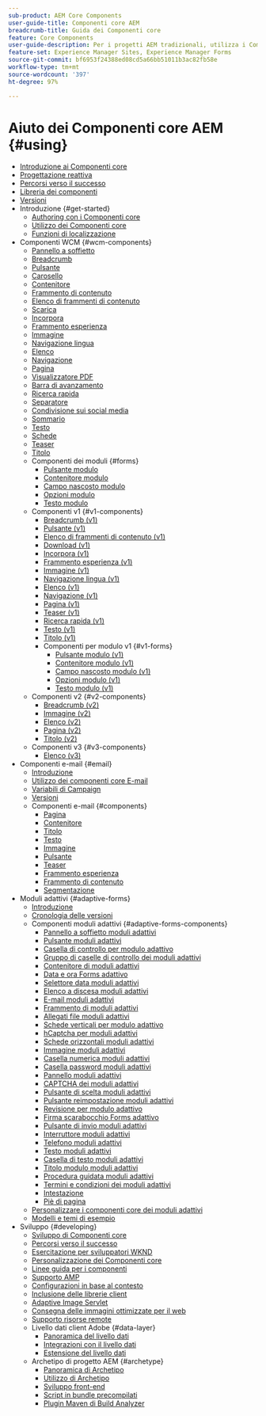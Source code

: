 ```yaml
---
sub-product: AEM Core Components
user-guide-title: Componenti core AEM
breadcrumb-title: Guida dei Componenti core
feature: Core Components
user-guide-description: Per i progetti AEM tradizionali, utilizza i Componenti core estendibili per consentire agli autori di creare facilmente il contenuto.
feature-set: Experience Manager Sites, Experience Manager Forms
source-git-commit: bf6953f24388ed08cd5a66bb51011b3ac82fb58e
workflow-type: tm+mt
source-wordcount: '397'
ht-degree: 97%

---
```



# Aiuto dei Componenti core AEM {#using}

+ [Introduzione ai Componenti core](/help/introduction.md)
+ [Progettazione reattiva](/help/responsive.md)
+ [Percorsi verso il successo](/help/developing/success.md)
+ [Libreria dei componenti](https://adobe.com/go/aem_cmp_library_it)
+ [Versioni](/help/versions.md)
+ Introduzione {#get-started}
   + [Authoring con i Componenti core](/help/get-started/authoring.md)
   + [Utilizzo dei Componenti core](/help/get-started/using.md)
   + [Funzioni di localizzazione](/help/get-started/localization.md)
+ Componenti WCM {#wcm-components}
   + [Pannello a soffietto](/help/components/accordion.md)
   + [Breadcrumb](/help/components/breadcrumb.md)
   + [Pulsante](/help/components/button.md)
   + [Carosello](/help/components/carousel.md)
   + [Contenitore](/help/components/container.md)
   + [Frammento di contenuto](/help/components/content-fragment-component.md)
   + [Elenco di frammenti di contenuto](/help/components/content-fragment-list.md)
   + [Scarica](/help/components/download.md)
   + [Incorpora](/help/components/embed.md)
   + [Frammento esperienza](/help/components/experience-fragment.md)
   + [Immagine](/help/components/image.md)
   + [Navigazione lingua](/help/components/language-navigation.md)
   + [Elenco](/help/components/list.md)
   + [Navigazione](/help/components/navigation.md)
   + [Pagina](/help/components/page.md)
   + [Visualizzatore PDF](/help/components/pdf-viewer.md)
   + [Barra di avanzamento](/help/components/progress-bar.md)
   + [Ricerca rapida](/help/components/quick-search.md)
   + [Separatore](/help/components/separator.md)
   + [Condivisione sui social media](/help/components/sharing.md)
   + [Sommario](/help/components/tableofcontents.md)
   + [Testo](/help/components/text.md)
   + [Schede](/help/components/tabs.md)
   + [Teaser](/help/components/teaser.md)
   + [Titolo](/help/components/title.md)
   + Componenti dei moduli {#forms}
      + [Pulsante modulo](/help/components/forms/form-button.md)
      + [Contenitore modulo](/help/components/forms/form-container.md)
      + [Campo nascosto modulo](/help/components/forms/form-hidden.md)
      + [Opzioni modulo](/help/components/forms/form-options.md)
      + [Testo modulo](/help/components/forms/form-text.md)
   + Componenti v1 {#v1-components}
      + [Breadcrumb (v1)](/help/components/v1/breadcrumb-v1.md)
      + [Pulsante (v1)](/help/components/v1/button.md)
      + [Elenco di frammenti di contenuto (v1)](/help/components/v1/content-fragment-list.md)
      + [Download (v1)](/help/components/v1/download.md)
      + [Incorpora (v1)](/help/components/v1/embed.md)
      + [Frammento esperienza (v1)](/help/components/v1/experience-fragment.md)
      + [Immagine (v1)](/help/components/v1/image-v1.md)
      + [Navigazione lingua (v1)](/help/components/v1/language-navigation.md)
      + [Elenco (v1)](/help/components/v1/list-v1.md)
      + [Navigazione (v1)](/help/components/v1/navigation.md)
      + [Pagina (v1)](/help/components/v1/page-v1.md)
      + [Teaser (v1)](/help/components/v1/teaser.md)
      + [Ricerca rapida (v1)](/help/components/v1/quick-search.md)
      + [Testo (v1)](/help/components/v1/text-v1.md)
      + [Titolo (v1)](/help/components/v1/title-v1.md)
      + Componenti per modulo v1 {#v1-forms}
         + [Pulsante modulo (v1)](/help/components/v1/form-button-v1.md)
         + [Contenitore modulo (v1)](/help/components/v1/form-container-v1.md)
         + [Campo nascosto modulo (v1)](/help/components/v1/form-hidden-v1.md)
         + [Opzioni modulo (v1)](/help/components/v1/form-options-v1.md)
         + [Testo modulo (v1)](/help/components/v1/form-text-v1.md)
   + Componenti v2 {#v2-components}
      + [Breadcrumb (v2)](/help/components/v2/breadcrumb.md)
      + [Immagine (v2)](/help/components/v2/image.md)
      + [Elenco (v2)](/help/components/v2/list.md)
      + [Pagina (v2)](/help/components/v2/page.md)
      + [Titolo (v2)](/help/components/v2/title.md)
   + Componenti v3 {#v3-components}
      + [Elenco (v3)](/help/components/v3/list.md)
+ Componenti e-mail {#email}
   + [Introduzione](/help/email/introduction.md)
   + [Utilizzo dei componenti core E-mail](/help/email/using.md)
   + [Variabili di Campaign](/help/email/campaign-variables.md)
   + [Versioni](/help/email/versions.md)
   + Componenti e-mail {#components}
      + [Pagina](/help/email/components/page.md)
      + [Contenitore](/help/email/components/container.md)
      + [Titolo](/help/email/components/title.md)
      + [Testo](/help/email/components/text.md)
      + [Immagine](/help/email/components/image.md)
      + [Pulsante](/help/email/components/button.md)
      + [Teaser](/help/email/components/teaser.md)
      + [Frammento esperienza](/help/email/components/experience-fragment.md)
      + [Frammento di contenuto](/help/email/components/content-fragment.md)
      + [Segmentazione](/help/email/components/segmentation.md)
+ Moduli adattivi {#adaptive-forms}
   + [Introduzione](/help/adaptive-forms/introduction.md)
   + [Cronologia delle versioni](/help/adaptive-forms/version.md)
   + Componenti moduli adattivi {#adaptive-forms-components}
      + [Pannello a soffietto moduli adattivi](/help/adaptive-forms/components/accordion.md)
      + [Pulsante moduli adattivi](/help/adaptive-forms/components/button.md)
      + [Casella di controllo per modulo adattivo](/help/adaptive-forms/components/checkbox.md)
      + [Gruppo di caselle di controllo dei moduli adattivi](/help/adaptive-forms/components/checkbox-group.md)
      + [Contenitore di moduli adattivi](/help/adaptive-forms/components/form-container.md)
      + [Data e ora Forms adattivo](/help/adaptive-forms/components/date-time-component.md)
      + [Selettore data moduli adattivi](/help/adaptive-forms/components/date-picker.md)
      + [Elenco a discesa moduli adattivi](/help/adaptive-forms/components/drop-down-list.md)
      + [E-mail moduli adattivi](/help/adaptive-forms/components/email.md)
      + [Frammento di moduli adattivi](/help/adaptive-forms/components/adaptive-form-fragment.md)
      + [Allegati file moduli adattivi](/help/adaptive-forms/components/file-attachment.md)
      + [Schede verticali per modulo adattivo](/help/adaptive-forms/components/vertical-tabs.md)
      + [hCaptcha per moduli adattivi](/help/adaptive-forms/components/hcaptcha.md)
      + [Schede orizzontali moduli adattivi](/help/adaptive-forms/components/horizontal-tabs.md)
      + [Immagine moduli adattivi](/help/adaptive-forms/components/image.md)
      + [Casella numerica moduli adattivi](/help/adaptive-forms/components/numeric-box.md)
      + [Casella password moduli adattivi](/help/adaptive-forms/components/password-box.md)
      + [Pannello moduli adattivi](/help/adaptive-forms/components/panel.md)
      + [CAPTCHA dei moduli adattivi](/help/adaptive-forms/components/adaptive-form-recaptcha.md)
      + [Pulsante di scelta moduli adattivi](/help/adaptive-forms/components/radio-button.md)
      + [Pulsante reimpostazione moduli adattivi](/help/adaptive-forms/components/reset-button.md)
      + [Revisione per modulo adattivo](/help/adaptive-forms/components/review.md)
      + [Firma scarabocchio Forms adattivo](/help/adaptive-forms/components/scribble-signature.md)
      + [Pulsante di invio moduli adattivi](/help/adaptive-forms/components/submit-button.md)
      + [Interruttore moduli adattivi](/help/adaptive-forms/components/adaptive-form-switch.md)
      + [Telefono moduli adattivi](/help/adaptive-forms/components/phone.md)
      + [Testo moduli adattivi](/help/adaptive-forms/components/text.md)
      + [Casella di testo moduli adattivi](/help/adaptive-forms/components/text-box.md)
      + [Titolo modulo moduli adattivi](/help/adaptive-forms/components/form-title.md)
      + [Procedura guidata moduli adattivi](/help/adaptive-forms/components/wizard.md)
      + [Termini e condizioni dei moduli adattivi](/help/adaptive-forms/components/terms-and-conditions.md)
      + [Intestazione](/help/adaptive-forms/components/header.md)
      + [Piè di pagina](/help/adaptive-forms/components/footer.md)
   + [Personalizzare i componenti core dei moduli adattivi](/help/developing/customize-adaptive-forms-core-components.md)
   + [Modelli e temi di esempio](/help/adaptive-forms/sample-themes-templates-form-data-models-core-components.md)
+ Sviluppo {#developing}
   + [Sviluppo di Componenti core](/help/developing/overview.md)
   + [Percorsi verso il successo](https://experienceleague.adobe.com/docs/experience-manager-core-components/using/success.html?lang=it)
   + [Esercitazione per sviluppatori WKND](https://experienceleague.adobe.com/docs/experience-manager-learn/getting-started-wknd-tutorial-develop/overview.html?lang=it)
   + [Personalizzazione dei Componenti core](/help/developing/customizing.md)
   + [Linee guida per i componenti](/help/developing/guidelines.md)
   + [Supporto AMP](/help/developing/amp.md)
   + [Configurazioni in base al contesto](/help/developing/context-aware-configs.md)
   + [Inclusione delle librerie client](/help/developing/including-clientlibs.md)
   + [Adaptive Image Servlet](/help/developing/adaptive-image-servlet.md)
   + [Consegna delle immagini ottimizzate per il web](/help/developing/web-optimized-image-delivery.md)
   + [Supporto risorse remote](/help/developing/remote-assets.md)
   + Livello dati client Adobe {#data-layer}
      + [Panoramica del livello dati](/help/developing/data-layer/overview.md)
      + [Integrazioni con il livello dati](/help/developing/data-layer/integrations.md)
      + [Estensione del livello dati](/help/developing/data-layer/extending.md)
   + Archetipo di progetto AEM {#archetype}
      + [Panoramica di Archetipo](/help/developing/archetype/overview.md)
      + [Utilizzo di Archetipo](/help/developing/archetype/using.md)
      + [Sviluppo front-end](/help/developing/archetype/front-end.md)
      + [Script in bundle precompilati](/help/developing/archetype/precompiled-bundled-scripts.md)
      + [Plugin Maven di Build Analyzer](/help/developing/archetype/build-analyzer-maven-plugin.md)
